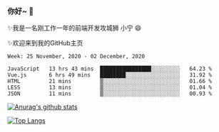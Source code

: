 ### 你好~  👋

✨我是一名刚工作一年的前端开发攻城狮 小宁 😄

✨欢迎来到我的GitHub主页
<!--
**7148505/7148505** is a ✨ _special_ ✨ repository because its `README.md` (this file) appears on your GitHub profile.

Here are some ideas to get you started:

- 🔭 I’m currently working on ...
- 🌱 I’m currently learning ...
- 👯 I’m looking to collaborate on ...
- 🤔 I’m looking for help with ...
- 💬 Ask me about ...
- 📫 How to reach me: ...
- 😄 Pronouns: ...
- ⚡ Fun fact: ...
-->

<!--START_SECTION:waka-->
```text
Week: 25 November, 2020 - 02 December, 2020

JavaScript   13 hrs 43 mins  ████████████████░░░░░░░░░   64.23 % 
Vue.js       6 hrs 49 mins   ████████░░░░░░░░░░░░░░░░░   31.92 % 
HTML         21 mins         ▒░░░░░░░░░░░░░░░░░░░░░░░░   01.66 % 
LESS         13 mins         ▒░░░░░░░░░░░░░░░░░░░░░░░░   01.04 % 
JSON         11 mins         ▒░░░░░░░░░░░░░░░░░░░░░░░░   00.93 % 
```
<!--END_SECTION:waka-->

[![Anurag's github stats](https://github-readme-stats.vercel.app/api?username=ZhangNing-debug)](https://github.com/anuraghazra/github-readme-stats)

[![Top Langs](https://github-readme-stats.vercel.app/api/top-langs/?username=ZhangNing-debug&layout=compact)](https://github.com/anuraghazra/github-readme-stats)
